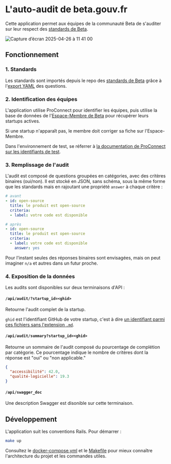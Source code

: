 # L'auto-audit de beta.gouv.fr

Cette application permet aux équipes de la communauté Beta de
s'auditer sur leur respect des [standards de
Beta](https://github.com/betagouv/standards).

![Capture d’écran 2025-04-26 à 11 41 00](https://github.com/user-attachments/assets/f0c33e98-1272-43c2-82ca-8ddbd163ba2e)

## Fonctionnement

### 1. Standards

Les standards sont importés depuis le repo des [standards de
Beta](https://github.com/betagouv/standards) grâce à l'[export
YAML](https://github.com/betagouv/standards/releases) des questions.

### 2. Identification des équipes

L'application utilise ProConnect pour identifier les équipes, puis
utilise la base de données de l'[Espace-Membre de
Beta](https://espace-membre.incubateur.net/) pour récupérer leurs
startups actives.

Si une startup n'apparaît pas, le membre doit corriger sa fiche sur
l'Espace-Membre.

Dans l'environnement de test, se réferrer à [la documentation de
ProConnect sur les identifiants de test](https://partenaires.proconnect.gouv.fr/docs/fournisseur-service/identifiants-fi-test).

### 3. Remplissage de l'audit

L'audit est composé de questions groupées en catégories, avec des
critères binaires (oui/non). Il est stocké en JSON, sans schéma, sous
la même forme que les standards mais en rajoutant une propriété
`answer` à chaque critère :

```yaml
# avant
- id: open-source
  title: le produit est open-source
  criteria:
  - label: votre code est disponible

# après
- id: open-source
  title: le produit est open-source
  criteria:
  - label: votre code est disponible
    answer: yes
```

Pour l'instant seules des réponses binaires sont envisagées, mais on
peut imaginer `n/a` et autres dans un futur proche.

### 4. Exposition de la données

Les audits sont disponibles sur deux terminaisons d'API :

#### `/api/audit/?startup_id=<ghid>`

Retourne l'audit complet de la startup.

`ghid` est l'identifiant GitHub de votre startup, c'est à dire [un
identifiant parmi ces fichiers sans l'extension
`.md`](https://github.com/betagouv/beta.gouv.fr/tree/master/content/_startups).

#### `/api/audit/summary?startup_id=<ghid>`

Retourne un sommaire de l'audit composé du pourcentage de complétion
par catégorie. Ce pourcentage indique le nombre de critères dont la
réponse est "oui" ou "non applicable."

```json
{
  "accessibilité": 42.0,
  "qualité-logicielle": 19.3
}
```

#### `/api/swagger_doc`

Une description Swagger est disonible sur cette terminaison.

## Développement

L'application suit les conventions Rails. Pour démarrer :

```sh
make up
```

Consultez le [docker-compose.yml](./docker-compose.yml) et le
[Makefile](./Makefile) pour mieux connaître l'architecture du projet
et les commandes utiles.

